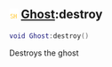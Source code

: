 ## ![shared](.gitbook/assets/shared.png) [Ghost](./readme/Ghost/README.md):destroy

```lua
void Ghost:destroy()
```

Destroys the ghost
